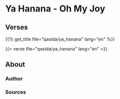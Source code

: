 # Ya Hanana - Oh My Joy

## Verses

{{% get_title  file="qasida/ya_hanana" lang="en" %}}

{{< verse file="qasida/ya_hanana" lang="en" >}}

## About

### Author

### Sources
